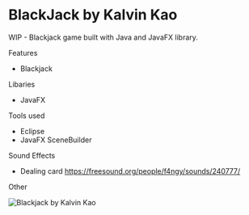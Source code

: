 # BlackJack by Kalvin Kao
 

WIP - Blackjack game built with Java and JavaFX library.
<br>

Features
- Blackjack 

Libaries
- JavaFX

Tools used
- Eclipse
- JavaFX SceneBuilder

Sound Effects
- Dealing card
https://freesound.org/people/f4ngy/sounds/240777/

Other

![Blackjack by Kalvin Kao](https://i.imgur.com/QDHndHG.png)


